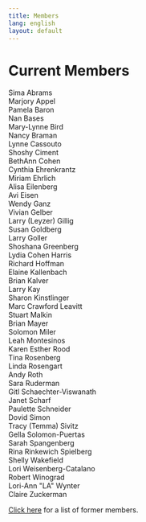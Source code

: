 ```yaml
---
title: Members
lang: english
layout: default
---
```


# Current Members

Sima Abrams  
Marjory Appel  
Pamela Baron  
Nan Bases  
Mary-Lynne Bird  
Nancy Braman  
Lynne Cassouto  
Shoshy Ciment  
BethAnn Cohen  
Cynthia Ehrenkrantz  
Miriam Ehrlich  
Alisa Eilenberg  
Avi Eisen  
Wendy Ganz  
Vivian Gelber  
Larry (Leyzer) Gillig  
Susan Goldberg  
Larry Goller  
Shoshana Greenberg  
Lydia Cohen Harris  
Richard Hoffman  
Elaine Kallenbach  
Brian Kalver  
Larry Kay  
Sharon Kinstlinger  
Marc Crawford Leavitt  
Stuart Malkin  
Brian Mayer  
Solomon Miler  
Leah Montesinos  
Karen Esther Rood  
Tina Rosenberg  
Linda Rosengart  
Andy Roth  
Sara Ruderman  
Gitl Schaechter-Viswanath  
Janet Scharf  
Paulette Schneider  
Dovid Simon  
Tracy (Temma) Sivitz  
Gella Solomon-Puertas  
Sarah Spangenberg  
Rina Rinkewich Spielberg  
Shelly Wakefield  
Lori Weisenberg-Catalano  
Robert Winograd  
Lori-Ann "LA" Wynter  
Claire Zuckerman  

[Click here](alumni.html) for a list of former members.
